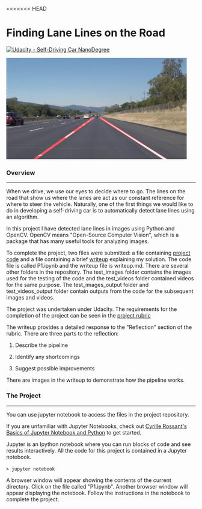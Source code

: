 <<<<<<< HEAD
# **Finding Lane Lines on the Road** 
[![Udacity - Self-Driving Car NanoDegree](https://s3.amazonaws.com/udacity-sdc/github/shield-carnd.svg)](http://www.udacity.com/drive)

<img src="examples/laneLines_thirdPass.jpg" width="480" alt="Combined Image" />

### Overview
---

When we drive, we use our eyes to decide where to go.  The lines on the road that show us where the lanes are act as our constant reference for where to steer the vehicle.  Naturally, one of the first things we would like to do in developing a self-driving car is to automatically detect lane lines using an algorithm.

In this project I have detected lane lines in images using Python and OpenCV.  OpenCV means "Open-Source Computer Vision", which is a package that has many useful tools for analyzing images.  

To complete the project, two files were submitted: a file containing [project code](https://github.com/akashmod/Self_Driving_Cars-LaneLine_Detection/blob/master/P1.ipynb) and a file containing a brief [writeup](https://github.com/akashmod/Self_Driving_Cars-LaneLine_Detection/blob/master/Writeup.ipynb) explaining my solution. The code file is called P1.ipynb and the writeup file is writeup.md. There are several other folders in the repository. The test_images folder contains the images used for the testing of the code and the test_videos folder contained videos for the same purpose. The test_images_output folder and test_videos_output folder contain outputs from the code for the subsequent images and videos.

The project was undertaken under Udacity. The requirements for the completion of the project can be seen in the [project rubric](https://review.udacity.com/#!/rubrics/322/view)


The writeup provides a detailed response to the "Reflection" section of the rubric. There are three parts to the reflection:

1. Describe the pipeline

2. Identify any shortcomings

3. Suggest possible improvements

There are images in the writeup to demonstrate how the pipeline works.  

### The Project
---

You can use jupyter notebook to access the files in the project repository.

If you are unfamiliar with Jupyter Notebooks, check out <A HREF="https://www.packtpub.com/books/content/basics-jupyter-notebook-and-python" target="_blank">Cyrille Rossant's Basics of Jupyter Notebook and Python</A> to get started.

Jupyter is an Ipython notebook where you can run blocks of code and see results interactively.  All the code for this project is contained in a Jupyter notebook. 

`> jupyter notebook`

A browser window will appear showing the contents of the current directory.  Click on the file called "P1.ipynb".  Another browser window will appear displaying the notebook.  Follow the instructions in the notebook to complete the project.  
